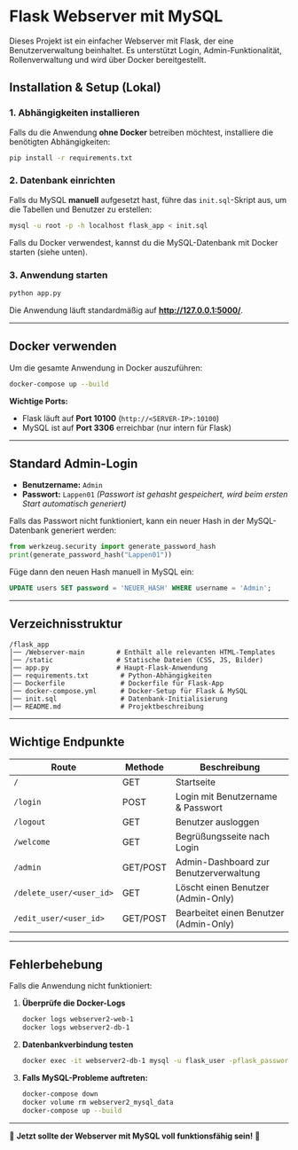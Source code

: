 # Flask Webserver mit MySQL

Dieses Projekt ist ein einfacher Webserver mit Flask, der eine Benutzerverwaltung beinhaltet. Es unterstützt Login, Admin-Funktionalität, Rollenverwaltung und wird über Docker bereitgestellt.

## Installation & Setup (Lokal)

### 1. Abhängigkeiten installieren
Falls du die Anwendung **ohne Docker** betreiben möchtest, installiere die benötigten Abhängigkeiten:
```bash
pip install -r requirements.txt
```

### 2. Datenbank einrichten
Falls du MySQL **manuell** aufgesetzt hast, führe das `init.sql`-Skript aus, um die Tabellen und Benutzer zu erstellen:
```bash
mysql -u root -p -h localhost flask_app < init.sql
```
Falls du Docker verwendest, kannst du die MySQL-Datenbank mit Docker starten (siehe unten).

### 3. Anwendung starten
```bash
python app.py
```
Die Anwendung läuft standardmäßig auf **http://127.0.0.1:5000/**.

---

## Docker verwenden
Um die gesamte Anwendung in Docker auszuführen:
```bash
docker-compose up --build
```
**Wichtige Ports:**
- Flask läuft auf **Port 10100** (`http://<SERVER-IP>:10100`)
- MySQL ist auf **Port 3306** erreichbar (nur intern für Flask)

---

## Standard Admin-Login
- **Benutzername:** `Admin`
- **Passwort:** `Lappen01` *(Passwort ist gehasht gespeichert, wird beim ersten Start automatisch generiert)*

Falls das Passwort nicht funktioniert, kann ein neuer Hash in der MySQL-Datenbank generiert werden:
```python
from werkzeug.security import generate_password_hash
print(generate_password_hash("Lappen01"))
```
Füge dann den neuen Hash manuell in MySQL ein:
```sql
UPDATE users SET password = 'NEUER_HASH' WHERE username = 'Admin';
```

---

## Verzeichnisstruktur
```plaintext
/flask_app
│── /Webserver-main        # Enthält alle relevanten HTML-Templates
│── /static                # Statische Dateien (CSS, JS, Bilder)
│── app.py                 # Haupt-Flask-Anwendung
│── requirements.txt        # Python-Abhängigkeiten
│── Dockerfile              # Dockerfile für Flask-App
│── docker-compose.yml      # Docker-Setup für Flask & MySQL
│── init.sql                # Datenbank-Initialisierung
│── README.md               # Projektbeschreibung
```

---

## Wichtige Endpunkte
| Route            | Methode | Beschreibung |
|-----------------|---------|-------------|
| `/`             | GET     | Startseite |
| `/login`        | POST    | Login mit Benutzername & Passwort |
| `/logout`       | GET     | Benutzer ausloggen |
| `/welcome`      | GET     | Begrüßungsseite nach Login |
| `/admin`        | GET/POST| Admin-Dashboard zur Benutzerverwaltung |
| `/delete_user/<user_id>` | GET | Löscht einen Benutzer (Admin-Only) |
| `/edit_user/<user_id>` | GET/POST | Bearbeitet einen Benutzer (Admin-Only) |

---

## Fehlerbehebung
Falls die Anwendung nicht funktioniert:
1. **Überprüfe die Docker-Logs**
   ```bash
   docker logs webserver2-web-1
   docker logs webserver2-db-1
   ```
2. **Datenbankverbindung testen**
   ```bash
   docker exec -it webserver2-db-1 mysql -u flask_user -pflask_password -h db flask_app
   ```
3. **Falls MySQL-Probleme auftreten:**
   ```bash
   docker-compose down
   docker volume rm webserver2_mysql_data
   docker-compose up --build
   ```

---

🚀 **Jetzt sollte der Webserver mit MySQL voll funktionsfähig sein!** 🎉

